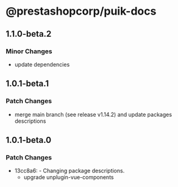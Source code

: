 # @prestashopcorp/puik-docs

## 1.1.0-beta.2

### Minor Changes

- update dependencies

## 1.0.1-beta.1

### Patch Changes

- merge main branch (see release v1.14.2) and update packages descriptions

## 1.0.1-beta.0

### Patch Changes

- 13cc8a6: - Changing package descriptions.
  - upgrade unplugin-vue-components
